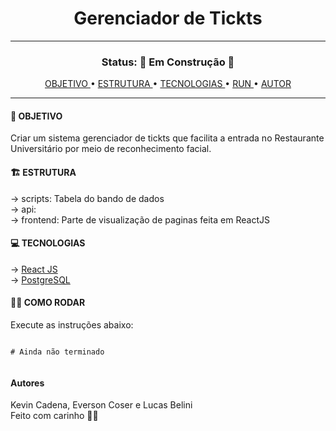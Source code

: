 <h1 align="center"> Gerenciador de Tickts </h1>
<hr/>
<h3 align="center"> Status: 🚧 Em Construção 🚧</h3>

<p align="center"> 
  <a href="#objetivos"> OBJETIVO </a> •
  <a href="#estrutura"> ESTRUTURA </a> •
  <a href="#tecnologias"> TECNOLOGIAS </a> •
  <a href="#run"> RUN </a> •
  <a href="#autor"> AUTOR </a>
</p>

<hr/>
<h4 id="#objetivo"> 🚀 OBJETIVO </h3>
<p>Criar um sistema gerenciador de tickts que facilita a entrada no Restaurante Universitário por meio de reconhecimento facial.</p>

<h4 id="estrutura"> 🏗️ ESTRUTURA </h4>
→ <span> scripts: Tabela do bando de dados</span> <br>
→ <span> api: </span>  <br>
→ <span> frontend: Parte de visualização de paginas feita em ReactJS</span>  <br>


<h4 id="#tecnologias"> 💻 TECNOLOGIAS </h3>

→ <a href="https://pt-br.legacy.reactjs.org/"> React JS </a> <br>
→ <a href="https://www.postgresql.org/"> PostgreSQL </a> <br>

<h4> 👩‍💻 COMO RODAR </h4>
<p id="run" >Execute as instruções abaixo:</p>

```

# Ainda não terminado


```

<h4 id="autor">Autores</h4>
Kevin Cadena, Everson Coser e Lucas Belini <br>
Feito com carinho 👋🏽 

